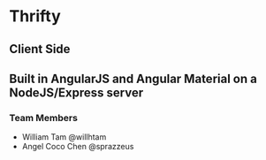 # Thrifty
## Client Side

## Built in AngularJS and Angular Material on a NodeJS/Express server

### Team Members
- William Tam @willhtam
- Angel Coco Chen @sprazzeus
